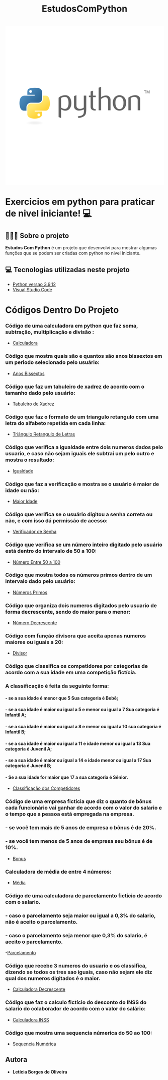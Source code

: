 <h1 align="center"> EstudosComPython </h1>

<h1>
    <img src="python-logo.svg">
    <p>Exercicios em python para praticar de nivel iniciante! 💻</p>
</h1>

## 👩🏽‍💻 Sobre o projeto

**Estudos Com Python** é um projeto que desenvolvi para mostrar algumas funções que se podem ser criadas com python no nivel iniciante.


## 💻 Tecnologias utilizadas neste projeto 
- [Python versao 3.9.12](https://www.python.org/downloads/)
- [Visual Studio Code](https://code.visualstudio.com/download)



<h1>Códigos Dentro Do Projeto</h1>

### Código de uma calculadora em python que faz soma, subtração, multiplicação e divisão :
- [Calculadora](Calculadora.py)

### Código que mostra quais são e quantos são anos bissextos em um periodo selecionado pelo usuário:
- [Anos Bissextos](AnosBissextos.py)

### Código que faz um tabuleiro de xadrez de acordo com o tamanho dado pelo usuário:
- [Tabuleiro de Xadrez](TabuleiroDeXadrez.py)

### Código que faz o formato de um triangulo retangulo com uma letra do alfabeto repetida em cada linha:
- [Triângulo Retangulo de Letras](TrianguloRetanguloComLetras.py)

### Código que verifica a igualdade entre dois numeros dados pelo usuario, e caso não sejam iguais ele subtrai um pelo outro e mostra o resultado:
- [Igualdade](VerificaIgualdade.py)

### Código que faz a verificação e mostra se o usuário é maior de idade ou não:
- [Maior Idade](VerificadorMaiorIdade.py)

### Código que verifica se o usuário digitou a senha correta ou não, e com isso dá permissão de acesso:
- [Verificador de Senha](VerificadorDeSenha.py)

### Código que verifica se um número inteiro digitado pelo usuário está dentro do intervalo de 50 a 100:
- [Número Entre 50 a 100](Verifica50a100.py)

### Código que mostra todos os números primos dentro de um intervalo dado pelo usuário:
- [Números Primos](NumerosPrimos.py)

### Código que organiza dois numeros digitados pelo usuario de forma decrescente, sendo do maior para o menor:
- [Número Decrescente](NumeroDecrescente.py)

### Código com função divisora que aceita apenas numeros maiores ou iguais a 20:
- [Divisor](DivisoraMaiorQueVinte.py)

### Código que classifica os competidores por categorias de acordo com a sua idade em uma competição fictícia.
### A classificação é feita da seguinte forma:
#### - se a sua idade é menor que 5 Sua categoria é Bebê;
#### - se a sua idade é maior ou igual a 5 e menor ou igual a 7 Sua categoria é Infantil A; 
#### - se a sua idade é maior ou igual a 8 e menor ou igual a 10 sua categoria é Infantil B;
#### - se a sua idade é maior ou igual a 11 e idade menor ou igual a 13 Sua categoria é Juvenil A;
#### - se a sua idade é maior ou igual a 14 e idade menor ou igual a 17 Sua categoria é Juvenil B; 
#### - Se a sua idade for maior que 17 a sua categoria é Sênior.

- [Classificação dos Competidores](ClassificarCompetidoresPorIdade.py)

### Código de uma empresa fictícia que diz o quanto de bônus cada funcionário vai ganhar de acordo com o valor do salario e o tempo que a pessoa está empregada na empresa.
### - se você tem mais de 5 anos de empresa o bônus é de 20%.
### - se você tem menos de 5 anos de empresa seu bônus é de 10%.
- [Bonus](BonusSalario.py)


### Calculadora de média de entre 4 números:
- [Média](CalculadoraMediaFaculdade.py)

### Código de uma calculadora de parcelamento fictício de acordo com o salario.
### - caso o parcelamento seja maior ou igual a 0,3% do salario, não é aceito o parcelamento.
### - caso o parcelamento seja menor que 0,3% do salario, é aceito o parcelamento. 
-[Parcelamento](CalculadoraParcelamento.py)

### Código que recebe 3 numeros do usuario e os classifica, dizendo se todos os tres sao iguais, caso não sejam ele diz qual dos numeros digitados é o maior.
- [Calculadora Decrescente](CalculoDecrescente.py)

### Código que faz o calculo fictício do desconto do INSS do salario do colaborador de acordo com o valor do salário:
- [Calculadora INSS](CalculoDescontoINSS.py)
### Código que mostra uma sequencia númerica do 50 ao 100:
- [Sequencia Numérica](FuncaoExibidorDeSequenciaNumerica.py)








## Autora
* **Letícia Borges de Oliveira**